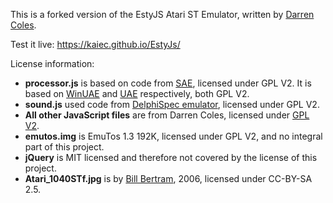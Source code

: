 This is a forked version of the EstyJS Atari ST Emulator, written by [Darren Coles](https://github.com/dmcoles/EstyJs/).

Test it live: https://kaiec.github.io/EstyJs/

License information:
- **processor.js** is based on code from [SAE](https://github.com/naTmeg/ScriptedAmigaEmulator), licensed under GPL V2. It is based on [WinUAE](https://github.com/tonioni/WinUAE) and [UAE](https://github.com/bernds/UAE/) respectively, both GPL V2.
- **sound.js** used code from [DelphiSpec emulator](https://worldofspectrum.net/pub/sinclair/emulators/pc/windows/DelphiSpecSource03.zip), licensed under GPL V2.
- **All other JavaScript files** are from Darren Coles, licensed under [GPL V2](https://github.com/dmcoles/EstyJs/issues/6).
- **emutos.img** is EmuTos 1.3 192K, licensed under GPL V2, and no integral part of this project.
- **jQuery** is MIT licensed and therefore not covered by the license of this project.
- **Atari_1040STf.jpg** is by [Bill Bertram](https://en.wikipedia.org/wiki/File:Atari_1040STf.jpg), 2006, licensed under CC-BY-SA 2.5.
